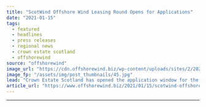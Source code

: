 ```yaml
---
title: "ScotWind Offshore Wind Leasing Round Opens for Applications"
date: "2021-01-15"
tags: 
  - featured
  - headlines
  - press releases
  - regional news
  - crown estate scotland
  - offshorewind
source: "offshorewind"
image_url: "https://cdn.offshorewind.biz/wp-content/uploads/sites/2/2021/01/15134003/ScotWind-Offshore-Wind-Leasing-Round-Opens-for-Applications.jpg"
image_fp: "/assets/img/post_thumbnails/45.jpg"
lead: "Crown Estate Scotland has opened the application window for the ScotWind seabed leasing round"
article_url: "https://www.offshorewind.biz/2021/01/15/scotwind-offshore-wind-leasing-round-opens-for-applications/"
---
```


---

